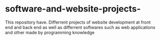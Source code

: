 # software-and-website-projects-
This repository have. Differrent projects of website development at front end and back end as well as differrent softwares such as web applications and other made by programming knowledge 
